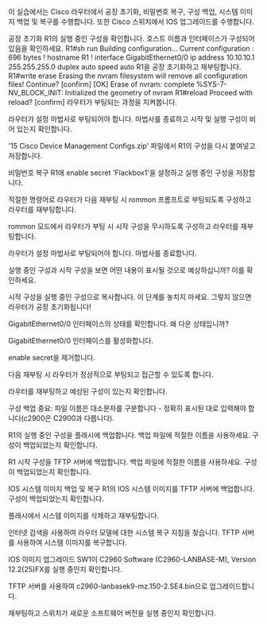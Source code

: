 이 실습에서는 Cisco 라우터에서 공장 초기화, 비밀번호 복구, 구성 백업, 시스템 이미지 백업 및 복구를 수행합니다. 또한 Cisco 스위치에서 IOS 업그레이드를 수행합니다.

공장 초기화
R1의 실행 중인 구성을 확인합니다. 호스트 이름과 인터페이스가 구성되어 있음을 확인하세요.
R1#sh run
Building configuration...
Current configuration : 696 bytes
!
hostname R1
!
interface GigabitEthernet0/0
ip address 10.10.10.1 255.255.255.0
duplex auto
speed auto
R1을 공장 초기화하고 재부팅합니다.
R1#write erase
Erasing the nvram filesystem will remove all configuration files! Continue? [confirm]
[OK]
Erase of nvram: complete
%SYS-7-NV_BLOCK_INIT: Initialized the geometry of nvram R1#reload
Proceed with reload? [confirm]
라우터가 부팅되는 과정을 지켜봅니다.

라우터가 설정 마법사로 부팅되어야 합니다. 마법사를 종료하고 시작 및 실행 구성이 비어 있는지 확인합니다.

'15 Cisco Device Management Configs.zip' 파일에서 R1의 구성을 다시 붙여넣고 저장합니다.

비밀번호 복구
R1에 enable secret 'Flackbox1'을 설정하고 실행 중인 구성을 저장합니다.

적절한 명령어로 라우터가 다음 재부팅 시 rommon 프롬프트로 부팅되도록 구성하고 라우터를 재부팅합니다.

rommon 모드에서 라우터가 부팅 시 시작 구성을 무시하도록 구성하고 라우터를 재부팅합니다.

라우터가 설정 마법사로 부팅되어야 합니다. 마법사를 종료합니다.

실행 중인 구성과 시작 구성을 보면 어떤 내용이 표시될 것으로 예상하십니까? 이를 확인하세요.

시작 구성을 실행 중인 구성으로 복사합니다. 이 단계를 놓치지 마세요. 그렇지 않으면 라우터가 공장 초기화됩니다!

GigabitEthernet0/0 인터페이스의 상태를 확인합니다. 왜 다운 상태입니까?

GigabitEthernet0/0 인터페이스를 활성화합니다.

enable secret을 제거합니다.

다음 재부팅 시 라우터가 정상적으로 부팅되고 접근할 수 있도록 합니다.

라우터를 재부팅하고 예상된 구성이 있는지 확인합니다.

구성 백업
중요: 파일 이름은 대소문자를 구분합니다 - 정확히 표시된 대로 입력해야 합니다(c2900은 C2900과 다릅니다).

R1의 실행 중인 구성을 플래시에 백업합니다. 백업 파일에 적절한 이름을 사용하세요. 구성이 백업되었는지 확인합니다.

R1 시작 구성을 TFTP 서버에 백업합니다. 백업 파일에 적절한 이름을 사용하세요. 구성이 백업되었는지 확인합니다.

IOS 시스템 이미지 백업 및 복구
R1의 IOS 시스템 이미지를 TFTP 서버에 백업합니다. 구성이 백업되었는지 확인합니다.

플래시에서 시스템 이미지를 삭제하고 재부팅합니다.

인터넷 검색을 사용하여 라우터 모델에 대한 시스템 복구 지침을 찾습니다. TFTP 서버를 사용하여 시스템 이미지를 복구합니다.

IOS 이미지 업그레이드
SW1이 C2960 Software (C2960-LANBASE-M), Version 12.2(25)FX를 실행 중인지 확인합니다.

TFTP 서버를 사용하여 c2960-lanbasek9-mz.150-2.SE4.bin으로 업그레이드합니다.

재부팅하고 스위치가 새로운 소프트웨어 버전을 실행 중인지 확인합니다.